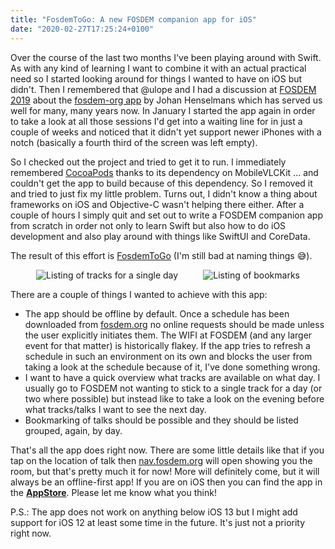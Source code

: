 ```yaml
---
title: "FosdemToGo: A new FOSDEM companion app for iOS"
date: "2020-02-27T17:25:24+0100"
---
```


Over the course of the last two months I've been playing around with Swift. As with any kind of learning I want to combine it with an actual practical need so I started looking around for things I wanted to have on iOS but didn't. Then I remembered that @ulope and I had a discussion at [FOSDEM 2019](https://zerokspot.com/weblog/2019/02/08/fosdem2019/) about the [fosdem-org app](https://github.com/johanhenselmans/fosdem/) by Johan Henselmans which has served us well for many, many years now. In January I started the app again in order to take a look at all those sessions I'd get into a waiting line for in just a couple of weeks and noticed that it didn't yet support newer iPhones with a notch (basically a fourth third of the screen was left empty).

So I checked out the project and tried to get it to run. I immediately remembered [CocoaPods](https://cocoapods.org/) thanks to its dependency on MobileVLCKit ... and couldn't get the app to build because of this dependency. So I removed it and tried to just fix my little problem. Turns out, I didn't know a thing about frameworks on iOS and Objective-C wasn't helping there either. After a couple of hours I simply quit and set out to write a FOSDEM companion app from scratch in order not only to learn Swift but also how to do iOS development and also play around with things like SwiftUI and CoreData.

The result of this effort is [FosdemToGo](https://github.com/zerok/fosdem-to-go) (I'm still bad at naming things 😅). 

<figure>
<div style="display:flex;justify-content:space-between">
<img src="/media/2020/fosdemtogo-day.png" style="margin:0 1px 0 1px" alt="Listing of tracks for a single day">
<img src="/media/2020/fosdemtogo-myschedule.png" style="margin: 0 1px 0 1px" alt="Listing of bookmarks">
</div>
</figure>

There are a couple of things I wanted to achieve with this app:

- The app should be offline by default. Once a schedule has been downloaded from [fosdem.org](https://fosdem.org/) no online requests should be made unless the user explicitly initiates them. The WIFI at FOSDEM (and any larger event for that matter) is historically flakey. If the app tries to refresh a schedule in such an environment on its own and blocks the user from taking a look at the schedule because of it, I've done something wrong.
- I want to have a quick overview what tracks are available on what day. I usually go to FOSDEM not wanting to stick to a single track for a day (or two where possible) but instead like to take a look on the evening before what tracks/talks I want to see the next day.
- Bookmarking of talks should be possible and they should be listed grouped, again, by day.

That's all the app does right now. There are some little details like that if you tap on the location of talk then [nav.fosdem.org](https://nav.fosdem.org/) will open showing you the room, but that's pretty much it for now! More will definitely come, but it will always be an offline-first app! If you are on iOS then you can find the app in the **[AppStore](https://apps.apple.com/at/app/fosdemtogo/id1500192366?l=en)**. Please let me know what you think!

P.S.: The app does not work on anything below iOS 13 but I might add support for iOS 12 at least some time in the future. It's just not a priority right now.
